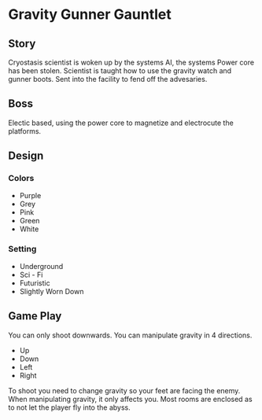 # Gravity Gunner Gauntlet

## Story
Cryostasis scientist is woken up by the systems AI, the systems Power core has been stolen.
Scientist is taught how to use the gravity watch and gunner boots. 
Sent into the facility to fend off the advesaries. 


## Boss
Electic based, using the power core to magnetize and electrocute the platforms. 

## Design
 
### Colors 
 - Purple
 - Grey
 - Pink
 - Green
 - White

### Setting 
 - Underground
 - Sci - Fi
 - Futuristic
 - Slightly Worn Down
 
## Game Play
You can only shoot downwards. You can manipulate gravity in 4 directions.
- Up
- Down
- Left
- Right

To shoot you need to change gravity so your feet are facing the enemy.
When manipulating gravity, it only affects you. Most rooms are enclosed as to not let the player fly into the abyss.